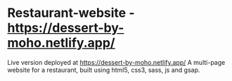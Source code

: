 # Restaurant-website - https://dessert-by-moho.netlify.app/
Live version deployed at https://dessert-by-moho.netlify.app/
A multi-page website for a restaurant, built using html5, css3, sass, js and gsap.
